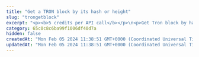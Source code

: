 ```yaml
---
title: "Get a TRON block by its hash or height"
slug: "trongetblock"
excerpt: "<p><b>5 credits per API call</b></p>\n<p>Get Tron block by hash or height.</p>"
category: 65c0c8c6ba99f1006df40d7a
hidden: false
createdAt: "Mon Feb 05 2024 11:38:51 GMT+0000 (Coordinated Universal Time)"
updatedAt: "Mon Feb 05 2024 11:38:51 GMT+0000 (Coordinated Universal Time)"
---
```

